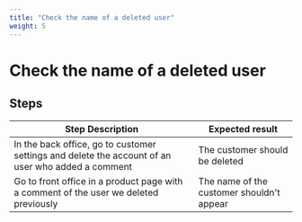 ```yaml
---
title: "Check the name of a deleted user"
weight: 5
---
```


# Check the name of a deleted user
## Steps
| Step Description | Expected result |
| ----- | ----- |
| In the back office, go to customer settings and delete the account of an user who added a comment | The customer should be deleted |
| Go to front office in a product page with a comment of the user we deleted previously | The name of the customer shouldn't appear |
